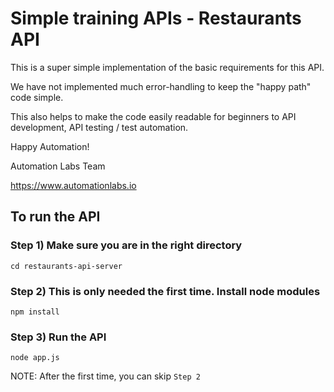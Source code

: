 # Simple training APIs - Restaurants API

This is a super simple implementation of the basic requirements for this API.

We have not implemented much error-handling to keep the "happy path" code simple.

This also helps to make the code easily readable for beginners to API development, API testing / test automation.

Happy Automation!

Automation Labs Team 

https://www.automationlabs.io


## To run the API

### Step 1) Make sure you are in the right directory
```
cd restaurants-api-server
```

### Step 2) This is only needed the first time. Install node modules
```
npm install
```

### Step 3) Run the API
```
node app.js
```

NOTE: After the first time, you can skip `Step 2`
